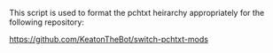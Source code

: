 This script is used to format the pchtxt heirarchy appropriately for the following repository:

https://github.com/KeatonTheBot/switch-pchtxt-mods
